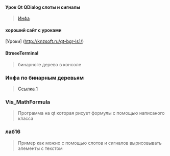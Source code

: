 #### Урок Qt QDialog слоты и сигналы
> [Инфа](https://www.youtube.com/watch?v=aTZIJc-_nq4)

#### хороший сайт с уроками
[Уроки] (http://knzsoft.ru/qt-bgr-ls1/)

#### BtreeeTerminal
> бинарноге дерево в консоле

### Инфа по бинарным деревьям
> [Ссылка 1](https://neerc.ifmo.ru/wiki/index.php?title=%D0%94%D0%B5%D1%80%D0%B5%D0%B2%D0%BE_%D0%BF%D0%BE%D0%B8%D1%81%D0%BA%D0%B0,_%D0%BD%D0%B0%D0%B8%D0%B2%D0%BD%D0%B0%D1%8F_%D1%80%D0%B5%D0%B0%D0%BB%D0%B8%D0%B7%D0%B0%D1%86%D0%B8%D1%8F)


### Vis_MathFormula
> Программа на qt которая рисует формулы с помощью написаного класса

### лаб16
> Пример как можно с помощью слотов и сигналов вырисовывать элементы с текстом
